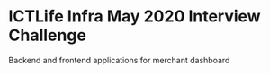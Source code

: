 ICTLife Infra May 2020 Interview Challenge
=========================================

Backend and frontend applications for merchant dashboard
